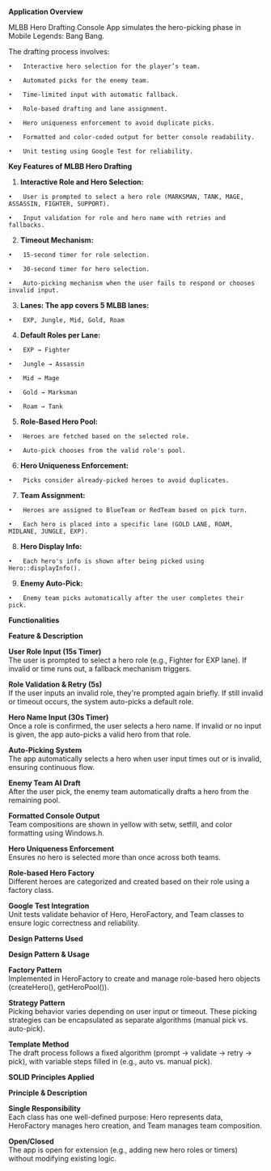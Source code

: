   **Application Overview**
  
  MLBB Hero Drafting Console App simulates the hero-picking phase in Mobile Legends: Bang Bang.
  
  The drafting process involves:
   
    •	Interactive hero selection for the player’s team.
    
    •	Automated picks for the enemy team.
   
    •	Time-limited input with automatic fallback.
   
    •	Role-based drafting and lane assignment.
    
    •	Hero uniqueness enforcement to avoid duplicate picks.
    
    •	Formatted and color-coded output for better console readability.
    
    •	Unit testing using Google Test for reliability.
  
  **Key Features of MLBB Hero Drafting**
  
  1.	**Interactive Role and Hero Selection:**
     
    •	User is prompted to select a hero role (MARKSMAN, TANK, MAGE, ASSASSIN, FIGHTER, SUPPORT).
    
    •	Input validation for role and hero name with retries and fallbacks.
    
  2.	**Timeout Mechanism:**

    •	15-second timer for role selection.
    
    •	30-second timer for hero selection.
    
    •	Auto-picking mechanism when the user fails to respond or chooses invalid input.
    
 3.  **Lanes: The app covers 5 MLBB lanes:**
    
    •	EXP, Jungle, Mid, Gold, Roam
    
 4.  **Default Roles per Lane:**
 
    •	EXP → Fighter
    
    •	Jungle → Assassin
    
    •	Mid → Mage
    
    •	Gold → Marksman
    
    •	Roam → Tank


  5.	**Role-Based Hero Pool:**
     
    •	Heroes are fetched based on the selected role.
    
    •	Auto-pick chooses from the valid role's pool.
    
  6.	**Hero Uniqueness Enforcement:**
     
    •	Picks consider already-picked heroes to avoid duplicates.
    
  7.	**Team Assignment:**
     
    •	Heroes are assigned to BlueTeam or RedTeam based on pick turn.
    
    •	Each hero is placed into a specific lane (GOLD LANE, ROAM, MIDLANE, JUNGLE, EXP).
    
  8.	**Hero Display Info:**
     
    •	Each hero's info is shown after being picked using Hero::displayInfo().
    
  9.	**Enemy Auto-Pick:**

    •	Enemy team picks automatically after the user completes their pick.

    
  
  
  **Functionalities**
  
  **Feature & Description**
  
  **User Role Input (15s Timer)**	    
                                      The user is prompted to select a hero role (e.g., Fighter for EXP lane). 
                                      If invalid or time runs out, a fallback mechanism triggers.
                                  
                                  
  **Role Validation & Retry (5s)**	   
                                      If the user inputs an invalid role, they're prompted again briefly. 
                                      If still invalid or timeout occurs, the system auto-picks a default role.
                                  
                                  
  **Hero Name Input (30s Timer)**	    
                                      Once a role is confirmed, the user selects a hero name.
                                      If invalid or no input is given, the app auto-picks a valid hero from that role.
                                  
                                  
  **Auto-Picking System**	            
                                      The app automatically selects a hero when user input times out or is invalid,
                                      ensuring continuous flow.
                                  
                                  
  **Enemy Team AI Draft**	            
                                      After the user pick, the enemy team automatically drafts a hero from the remaining pool.
  
  
  **Formatted Console Output**	       
                                      Team compositions are shown in yellow with setw, setfill, and color formatting using Windows.h.
  
  
  **Hero Uniqueness Enforcement**	    
                                      Ensures no hero is selected more than once across both teams.
  
  
  **Role-based Hero Factory**	        
                                      Different heroes are categorized and created based on their role using a factory class.
  
  
  **Google Test Integration**	        
                                      Unit tests validate behavior of Hero, HeroFactory, and Team classes to ensure
                                      logic correctness and reliability.


                                      
  
  **Design Patterns	Used**
  
  **Design Pattern & Usage**
  
  **Factory Pattern**      	
                               Implemented in HeroFactory to create and manage role-based hero objects (createHero(), getHeroPool()).

  
  **Strategy Pattern**	     
                               Picking behavior varies depending on user input or timeout.
                               These picking strategies can be encapsulated as separate algorithms (manual pick vs. auto-pick).
                        
                        
  **Template Method**       
                               The draft process follows a fixed algorithm (prompt → validate → retry → pick),
                               with variable steps filled in (e.g., auto vs. manual pick).
  



                        
  **SOLID Principles Applied**
  
  **Principle & Description**
  
 **Single Responsibility**	     
                               Each class has one well-defined purpose: Hero represents data, HeroFactory manages
                               hero creation, and Team manages team composition.

                            
  **Open/Closed**	              
                               The app is open for extension (e.g., adding new hero roles or timers)
                               without modifying existing logic.
  
  
  
  
